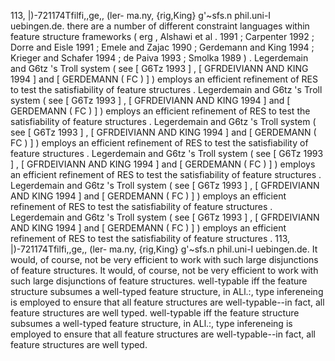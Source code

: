 113, |)-721174Tfilfi,,ge,, (ler- ma.ny, {rig,King} g'~sfs.n phil.uni-I uebingen.de.
there are a number of different constraint languages within feature structure frameworks ( erg , Alshawi et al . 1991 ; Carpenter 1992 ; Dorre and Eisle 1991 ; Emele and Zajac 1990 ; Gerdemann and King 1994 ; Krieger and Schafer 1994 ; de Paiva 1993 ; Smolka 1989 ) . 
Legerdemain and G6tz 's Troll system ( see [ G6Tz 1993 ] , [ GFRDEIVIANN AND KING 1994 ] and [ GERDEMANN ( FC ) ] ) employs an efficient refinement of RES to test the satisfiability of feature structures . 
Legerdemain and G6tz 's Troll system ( see [ G6Tz 1993 ] , [ GFRDEIVIANN AND KING 1994 ] and [ GERDEMANN ( FC ) ] ) employs an efficient refinement of RES to test the satisfiability of feature structures . 
Legerdemain and G6tz 's Troll system ( see [ G6Tz 1993 ] , [ GFRDEIVIANN AND KING 1994 ] and [ GERDEMANN ( FC ) ] ) employs an efficient refinement of RES to test the satisfiability of feature structures . 
Legerdemain and G6tz 's Troll system ( see [ G6Tz 1993 ] , [ GFRDEIVIANN AND KING 1994 ] and [ GERDEMANN ( FC ) ] ) employs an efficient refinement of RES to test the satisfiability of feature structures . 
Legerdemain and G6tz 's Troll system ( see [ G6Tz 1993 ] , [ GFRDEIVIANN AND KING 1994 ] and [ GERDEMANN ( FC ) ] ) employs an efficient refinement of RES to test the satisfiability of feature structures . 
Legerdemain and G6tz 's Troll system ( see [ G6Tz 1993 ] , [ GFRDEIVIANN AND KING 1994 ] and [ GERDEMANN ( FC ) ] ) employs an efficient refinement of RES to test the satisfiability of feature structures . 
113, |)-721174Tfilfi,,ge,, (ler- ma.ny, {rig,King} g'~sfs.n phil.uni-I uebingen.de.
It would, of course, not be very efficient to work with such large disjunctions of feature structures.
It would, of course, not be very efficient to work with such large disjunctions of feature structures.
well-typable iff the feature structure subsumes a well-typed feature structure, in ALl.:, type infereneing is employed to ensure that all feature structures are well-typable--in fact, all feature structures are well typed.
well-typable iff the feature structure subsumes a well-typed feature structure, in ALl.:, type infereneing is employed to ensure that all feature structures are well-typable--in fact, all feature structures are well typed.